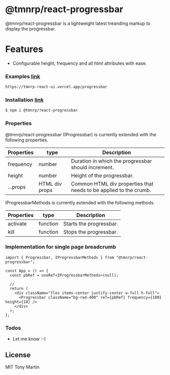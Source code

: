 # @tmnrp/react-progressbar

@tmnrp/react-progressbar is a lightweight latest treanding markup to display the progressbar.

# Features

- Configurable height, frequency and all html attributes with ease.

### Examples [link](https://tmnrp-react-ui.vercel.app/progressbar)

```sh
https://tmnrp-react-ui.vercel.app/progressbar
```

### Installation [link](https://www.npmjs.com/package/@tmnrp/react-progressbar)

```sh
$ npm i @tmnrp/react-progressbar
```

### Properties

@tmnrp/react-progressbar (IProgressbar) is currently extended with the following properties.

| Properties | type           | Description                                                       |
| ---------- | -------------- | ----------------------------------------------------------------- |
| frequency  | number         | Duration in which the progressbar should increment.               |
| height     | number         | Height of the progressbar.                                        |
| ...props   | HTML div props | Common HTML div properties that needs to be applied to the crumb. |

IProgressbarMethods is currently extended with the following methods.

| Properties | type     | Description             |
| ---------- | -------- | ----------------------- |
| activate   | function | Starts the progressbar. |
| kill       | function | Stops the progressbar.  |

### Implementation for single page breadcrumb

```
import { Progressbar, IProgressbarMethods } from "@tmnrp/react-progressbar";

const App = () => {
  const pbRef = useRef<IProgressbarMethods>(null);

  //
  return (
    <div className="flex items-center justify-center w-full h-full">
      <Progressbar className="bg-red-400" ref={pbRef} frequency={100} height={10} />
    </div>
  );
};
```

### Todos

- Let me know :-)

## License

MIT Tony Martin
